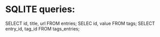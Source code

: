 # SQLITE queries:

SELECT id, title, url FROM entries;
SELEC id, value FROM tags;
SELECT entry_id, tag_id FROM tags_entries;
